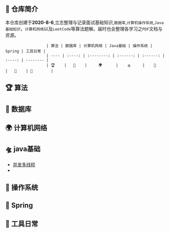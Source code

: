## 🚀 仓库简介

本仓库创建于**2020-8-6**,立志整理与记录面试基础知识,`数据库`,`计算机操作系统`,`Java基础知识`，`计算机网络`以及`LeetCode`等算法题解。届时也会整理各学习之`PDF`文档与资源。



                      | 算法 | 数据库 | 计算机网络 | Java基础 | 操作系统 | Spring | 工具日常 |
                      | ---- | :----: | :--------: | :------: | :------: | :----: | -------- |
                      | 🏆    |   📖    |     🌍      |    🛸     |    🔑     |   🎈    | 🔧        |





## 🏆 算法



##  📖 数据库



## 🌍 计算机网络



## 🛸 java基础

* [并发多线程](https://github.com/maycope/May-Nodes/blob/master/Java/并发多线程.md)
* 

## 🔑 操作系统



## 🎈 Spring 



## 🔧 工具日常
